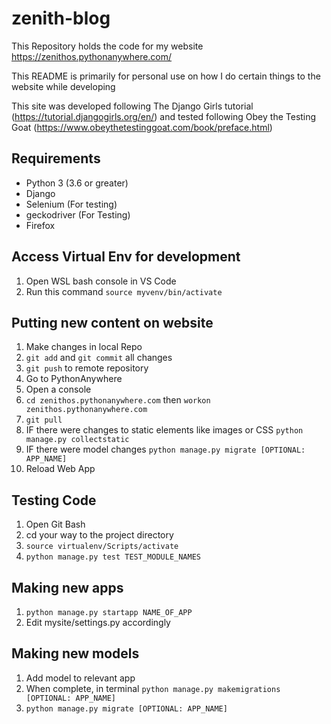 # zenith-blog

This Repository holds the code for my website https://zenithos.pythonanywhere.com/

This README is primarily for personal use on how I do certain things to the website while developing

This site was developed following The Django Girls tutorial (https://tutorial.djangogirls.org/en/) and tested following Obey the Testing Goat (https://www.obeythetestinggoat.com/book/preface.html)

## Requirements
- Python 3 (3.6 or greater)
- Django 
- Selenium (For testing)
- geckodriver (For Testing)
- Firefox

## Access Virtual Env for development

1. Open WSL bash console in VS Code
2. Run this command `source myvenv/bin/activate`

## Putting new content on website

1.  Make changes in local Repo
2. `git add` and `git commit` all changes
3. `git push` to remote repository
4. Go to PythonAnywhere
5. Open a console 
6. `cd zenithos.pythonanywhere.com` then `workon zenithos.pythonanywhere.com`
7. `git pull`
8. IF there were changes to static elements like images or CSS `python manage.py collectstatic`
9. IF there were model changes `python manage.py migrate [OPTIONAL: APP_NAME]`
10. Reload Web App 

## Testing Code

1. Open Git Bash
2. cd your way to the project directory
3. `source virtualenv/Scripts/activate`
4. `python manage.py test TEST_MODULE_NAMES`

## Making new apps

1. `python manage.py startapp NAME_OF_APP`
2. Edit mysite/settings.py accordingly

## Making new models

1. Add model to relevant app
2. When complete, in terminal `python manage.py makemigrations [OPTIONAL: APP_NAME]`
3. `python manage.py migrate [OPTIONAL: APP_NAME]`

